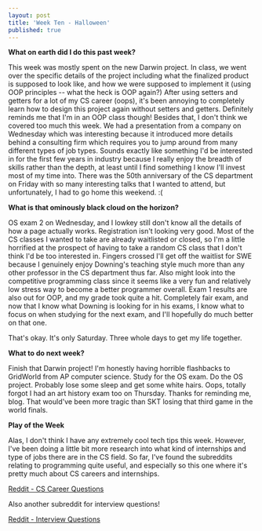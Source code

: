 ```yaml
---
layout: post
title: 'Week Ten - Halloween'
published: true
---
```

**What on earth did I do this past week?**

  This week was mostly spent on the new Darwin project. In class, we went over the specific details of the project including what the finalized product is supposed to look like, and how we were supposed to implement it (using OOP principles -- what the heck is OOP again?) After using setters and getters for a lot of my CS career (oops), it's been annoying to completely learn how to design this project again without setters and getters. Definitely reminds me that I'm in an OOP class though! Besides that, I don't think we covered too much this week. We had a presentation from a company on Wednesday which was interesting because it introduced more details behind a consulting firm which requires you to jump around from many different types of job types. Sounds exactly like something I'd be interested in for the first few years in industry because I really enjoy the breadth of skills rather than the depth, at least until I find something I know I'll invest most of my time into. There was the 50th anniversary of the CS department on Friday with so many interesting talks that I wanted to attend, but unfortunately, I had to go home this weekend. :(
  
**What is that ominously black cloud on the horizon?**

  OS exam 2 on Wednesday, and I lowkey still don't know all the details of how a page actually works. Registration isn't looking very good. Most of the CS classes I wanted to take are already waitlisted or closed, so I'm a little horrified at the prospect of having to take a random CS class that I don't think I'd be too interested in. Fingers crossed I'll get off the waitlist for SWE because I genuinely enjoy Downing's teaching style much more than any other professor in the CS department thus far. Also might look into the competitive programming class since it seems like a very fun and relatively low stress way to become a better programmer overall. Exam 1 results are also out for OOP, and my grade took quite a hit. Completely fair exam, and now that I know what Downing is looking for in his exams, I know what to focus on when studying for the next exam, and I'll hopefully do much better on that one.  
  
  That's okay. It's only Saturday. Three whole days to get my life together. 

**What to do next week?**

  Finish that Darwin project! I'm honestly having horrible flashbacks to GridWorld from AP computer science. Study for the OS exam. Do the OS project. Probably lose some sleep and get some white hairs. Oops, totally forgot I had an art history exam too on Thursday. Thanks for reminding me, blog. That would've been more tragic than SKT losing that third game in the world finals. 

**Play of the Week**

  Alas, I don't think I have any extremely cool tech tips this week. However, I've been doing a little bit more research into what kind of internships and type of jobs there are in the CS field. So far, I've found the subreddits relating to programming quite useful, and especially so this one where it's pretty much about CS careers and internships. 
  
[Reddit - CS Career Questions](https://www.reddit.com/r/cscareerquestions/)

Also another subreddit for interview questions!

[Reddit - Interview Questions](https://www.reddit.com/r/CS_Questions/)
